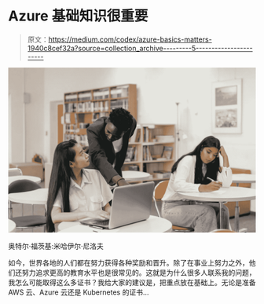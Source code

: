 # Azure 基础知识很重要

> 原文：<https://medium.com/codex/azure-basics-matters-1940c8cef32a?source=collection_archive---------5----------------------->

![](img/6b6a274f9b54d277083245155e1c2fa4.png)

奥特尔·福茨基:米哈伊尔·尼洛夫

如今，世界各地的人们都在努力获得各种奖励和晋升。除了在事业上努力之外，他们还努力追求更高的教育水平也是很常见的。这就是为什么很多人联系我的问题，我怎么可能取得这么多证书？我给大家的建议是，把重点放在基础上。无论是准备 AWS 云、Azure 云还是 Kubernetes 的证书…